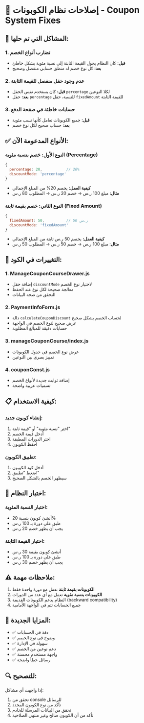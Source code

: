 # 🔧 إصلاحات نظام الكوبونات - Coupon System Fixes

## 🚨 المشاكل التي تم حلها:

### 1. **تضارب أنواع الخصم**
- **قبل:** كان النظام يحول القيمة الثابتة إلى نسبة مئوية بشكل خاطئ
- **بعد:** كل نوع خصم له منطق حسابي منفصل وصحيح

### 2. **عدم وجود حقل منفصل للقيمة الثابتة**
- **قبل:** كان يستخدم نفس الحقل `percentage` لكلا النوعين
- **بعد:** حقل `percentage` للنسبة، حقل `fixedAmount` للقيمة الثابتة

### 3. **حسابات خاطئة في صفحة الدفع**
- **قبل:** جميع الكوبونات تعامل كأنها نسب مئوية
- **بعد:** حساب صحيح لكل نوع خصم

## ✅ الأنواع المدعومة الآن:

### **النوع الأول: خصم بنسبة مئوية (Percentage)**
```javascript
{
  percentage: 20,           // 20%
  discountMode: 'percentage'
}
```
- **كيفية العمل:** يخصم 20% من المبلغ الإجمالي
- **مثال:** مبلغ 100 ر.س → خصم 20 ر.س → المطلوب 80 ر.س

### **النوع الثاني: خصم بقيمة ثابتة (Fixed Amount)**
```javascript
{
  fixedAmount: 50,          // 50 ر.س
  discountMode: 'fixedAmount'
}
```
- **كيفية العمل:** يخصم 50 ر.س ثابتة من المبلغ الإجمالي
- **مثال:** مبلغ 100 ر.س → خصم 50 ر.س → المطلوب 50 ر.س

## 🔄 التغييرات في الكود:

### **1. ManageCouponCourseDrawer.js**
- إضافة حقل `discountMode` لاختيار نوع الخصم
- معالجة صحيحة لكل نوع عند الحفظ
- التحقق من صحة البيانات

### **2. PaymentInfoForm.js**
- دالة `calculateCouponDiscount` لحساب الخصم بشكل صحيح
- عرض صحيح لنوع الخصم في الواجهة
- حسابات دقيقة للمبالغ المطلوبة

### **3. manageCouponCourse/index.js**
- عرض نوع الخصم في جدول الكوبونات
- تمييز بصري بين النوعين

### **4. couponConst.js**
- إضافة ثوابت جديدة لأنواع الخصم
- تسميات عربية واضحة

## 📋 كيفية الاستخدام:

### **إنشاء كوبون جديد:**
1. اختر "نسبة مئوية" أو "قيمة ثابتة"
2. أدخل قيمة الخصم
3. اختر الدورات المطبقة
4. احفظ الكوبون

### **تطبيق الكوبون:**
1. أدخل كود الكوبون
2. اضغط "تطبيق"
3. سيظهر الخصم بالشكل الصحيح

## 🧪 اختبار النظام:

### **اختبار النسبة المئوية:**
- أنشئ كوبون بنسبة 20%
- طبق على دورة بـ 100 ر.س
- يجب أن يظهر خصم 20 ر.س

### **اختبار القيمة الثابتة:**
- أنشئ كوبون بقيمة 30 ر.س
- طبق على دورة بـ 100 ر.س
- يجب أن يظهر خصم 30 ر.س

## ⚠️ ملاحظات مهمة:

1. **الكوبونات بقيمة ثابتة** تعمل مع دورة واحدة فقط
2. **الكوبونات بنسبة مئوية** تعمل مع أي عدد من الدورات
3. النظام يدعم الكوبونات القديمة (backward compatibility)
4. جميع الحسابات تتم في الواجهة الأمامية

## 🚀 المزايا الجديدة:

- ✅ دقة في الحسابات
- ✅ وضوح في نوع الخصم
- ✅ سهولة في الإدارة
- ✅ دعم نوعين من الخصم
- ✅ واجهة مستخدم محسنة
- ✅ رسائل خطأ واضحة

## 🔍 للتصحيح:

إذا واجهت أي مشاكل:
1. تحقق من console للرسائل
2. تأكد من نوع الكوبون المحدد
3. تحقق من البيانات المرسلة للخادم
4. تأكد من أن الكوبون صالح وغير منتهي الصلاحية

